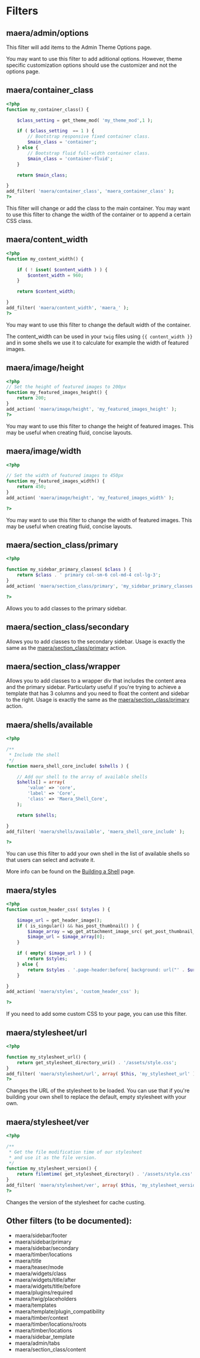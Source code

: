 # Filters

## maera/admin/options

This filter will add items to the Admin Theme Options page.

You may want to use this filter to add aditional options. However, theme specific customization options should use the customizer and not the options page.

## maera/container_class

```php
<?php
function my_container_class() {

    $class_setting = get_theme_mod( 'my_theme_mod',1 );

    if ( $class_setting  == 1 ) {
        // Bootstrap responsive fixed container class.
        $main_class = 'container';
    } else {
        // Bootstrap fluid full-width container class.
        $main_class = 'container-fluid';
    }

    return $main_class;

}
add_filter( 'maera/container_class', 'maera_container_class' );
?>
```
This filter will change or add the class to the main container.
You may want to use this filter to change the width of the container or to append a certain CSS class.

## maera/content_width

```php
<?php
function my_content_width() {

    if ( ! isset( $content_width ) ) {
        $content_width = 960;
    }

    return $content_width;

}
add_filter( 'maera/content_width', 'maera_' );
?>
```

You may want to use this filter to change the default width of the container.

The content_width can be used in your `twig` files using `{{ content_width }}` and in some shells we use it to calculate for example the width of featured images.

## maera/image/height

```php
<?php
// Set the height of featured images to 200px
function my_featured_images_height() {
    return 200;
}
add_action( 'maera/image/height', 'my_featured_images_height' );
?>
```

You may want to use this filter to change the height of featured images. This may be useful when creating fluid, concise layouts.

## maera/image/width

```php
<?php

// Set the width of featured images to 450px
function my_featured_images_width() {
    return 450;
}
add_action( 'maera/image/height', 'my_featured_images_width' );

?>
```
You may want to use this filter to change the width of featured images. This may be useful when creating fluid, concise layouts.

## maera/section_class/primary

```php
<?php

function my_sidebar_primary_classes( $class ) {
    return $class . ' primary col-sm-6 col-md-4 col-lg-3';
}
add_action( 'maera/section_class/primary', 'my_sidebar_primary_classes' );

?>
```
Allows you to add classes to the primary sidebar.

## maera/section_class/secondary

Allows you to add classes to the secondary sidebar. Usage is exactly the same as the [maera/section_class/primary](#maerasection_classprimary) action.

## maera/section_class/wrapper


Allows you to add classes to a wrapper div that includes the content area and the primary sidebar. Particularty useful if you're trying to achieve a template that has 3 columns and you need to float the content and sidebar to the right. Usage is exactly the same as the [maera/section_class/primary](#maerasection_classprimary) action.

## maera/shells/available

```php
<?php

/**
 * Include the shell
 */
function maera_shell_core_include( $shells ) {

    // Add our shell to the array of available shells
    $shells[] = array(
        'value' => 'core',
        'label' => 'Core',
        'class' => 'Maera_Shell_Core',
    );

    return $shells;

}
add_filter( 'maera/shells/available', 'maera_shell_core_include' );

?>
```
You can use this filter to add your own shell in the list of available shells so that users can select and activate it.

More info can be found on the [Building a Shell](#building-a-shell) page.

## maera/styles

```php
<?php
function custom_header_css( $styles ) {

    $image_url = get_header_image();
    if ( is_singular() && has_post_thumbnail() ) {
        $image_array = wp_get_attachment_image_src( get_post_thumbnail_id(), 'full' );
        $image_url = $image_array[0];
    }

    if ( empty( $image_url ) ) {
        return $styles;
    } else {
        return $styles . '.page-header:before{ background: url("' . $url . '") no-repeat center center; }';
    }

}
add_action( 'maera/styles', 'custom_header_css' );

?>
```
If you need to add some custom CSS to your page, you can use this filter.

## maera/stylesheet/url

```php
<?php

function my_stylesheet_url() {
    return get_stylesheet_directory_uri() . '/assets/style.css';
}
add_filter( 'maera/stylesheet/url', array( $this, 'my_stylesheet_url' ) );
?>
```
Changes the URL of the stylesheet to be loaded. You can use that if you're building your own shell to replace the default, empty stylesheet with your own.

## maera/stylesheet/ver

```php
<?php

/**
 * Get the file modification time of our stylesheet
 * and use it as the file version.
 */
function my_stylesheet_version() {
    return filemtime( get_stylesheet_directory() . '/assets/style.css' );
}
add_filter( 'maera/stylesheet/ver', array( $this, 'my_stylesheet_version' ) );
?>
```
Changes the version of the stylesheet for cache custing.

## Other filters (to be documented):
* maera/sidebar/footer
* maera/sidebar/primary
* maera/sidebar/secondary
* maera/timber/locations
* maera/title
* maera/teaser/mode
* maera/widgets/class
* maera/widgets/title/after
* maera/widgets/title/before
* maera/plugins/required
* maera/twig/placeholders
* maera/templates
* maera/template/plugin_compatibility
* maera/timber/context
* maera/timber/locations/roots
* maera/timber/locations
* maera/sidebar_template
* maera/admin/tabs
* maera/section_class/content
